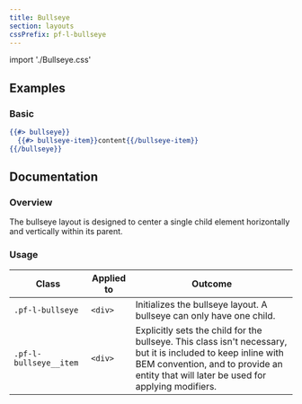 ```yaml
---
title: Bullseye
section: layouts
cssPrefix: pf-l-bullseye
---
```


import './Bullseye.css'

## Examples
### Basic
```hbs 
{{#> bullseye}}
  {{#> bullseye-item}}content{{/bullseye-item}}
{{/bullseye}}
```

## Documentation
### Overview
The bullseye layout is designed to center a single child element horizontally and vertically within its parent.

### Usage
| Class | Applied to | Outcome |
| -- | -- | -- |
| `.pf-l-bullseye` | `<div>` | Initializes the bullseye layout. A bullseye can only have one child. |
| `.pf-l-bullseye__item` |  `<div>` | Explicitly sets the child for the bullseye. This class isn't necessary, but it is included to keep inline with BEM convention, and to provide an entity that will later be used for applying modifiers. |
